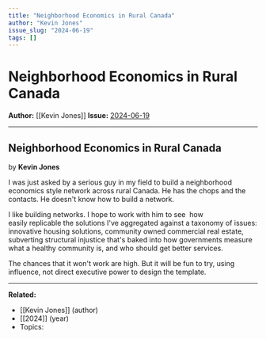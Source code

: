 ```yaml
---
title: "Neighborhood Economics in Rural Canada"
author: "Kevin Jones"
issue_slug: "2024-06-19"
tags: []
---
```


# Neighborhood Economics in Rural Canada

**Author:** [[Kevin Jones]]
**Issue:** [2024-06-19](https://plex.collectivesensecommons.org/2024-06-19/)

---

## Neighborhood Economics in Rural Canada
by **Kevin Jones**

I was just asked by a serious guy in my field to build a neighborhood economics style network across rural Canada. He has the chops and the contacts. He doesn't know how to build a network.

I like building networks. I hope to work with him to see  how easily replicable the solutions I've aggregated against a taxonomy of issues: innovative housing solutions, community owned commercial real estate, subverting structural injustice that's baked into how governments measure what a healthy community is, and who should get better services.

The chances that it won't work are high. But it will be fun to try, using influence, not direct executive power to design the template.

---

**Related:**
- [[Kevin Jones]] (author)
- [[2024]] (year)
- Topics: 

